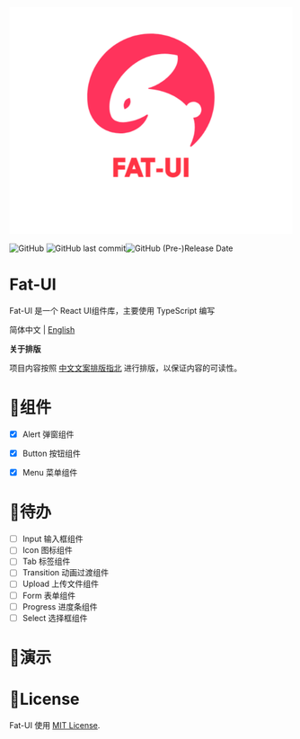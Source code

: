 <div>
<img src="./src/assets/logo.png">
</div>


![GitHub](https://img.shields.io/github/license/rabbitandcat/fat-ui) ![GitHub last commit](https://img.shields.io/github/last-commit/rabbitandcat/fat-ui)![GitHub (Pre-)Release Date](https://img.shields.io/github/release-date-pre/rabbitandcat/fat-ui)

<h1>Fat-UI</h1>

Fat-UI 是一个 React UI组件库，主要使用 TypeScript 编写

 简体中文 | [English](./README-en.md)

**关于排版**

项目内容按照 [中文文案排版指北](http://mazhuang.org/wiki/chinese-copywriting-guidelines/) 进行排版，以保证内容的可读性。

# 🎉组件

* [x] Alert 弹窗组件
* [x] Button 按钮组件
* [x] Menu 菜单组件



# 📌待办

* [ ] Input 输入框组件
* [ ] Icon 图标组件
* [ ] Tab 标签组件
* [ ] Transition 动画过渡组件
* [ ] Upload 上传文件组件
* [ ] Form 表单组件
* [ ] Progress 进度条组件
* [ ] Select 选择框组件

# 💎演示

# 🎈License

Fat-UI 使用 [MIT License](https://github.com/rabbitandcat/fat-netdisk/blob/master/LICENSE).